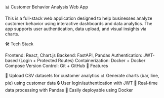 📊 Customer Behavior Analysis Web App

This is a full-stack web application designed to help businesses analyze customer behavior using interactive dashboards and data analytics. The app supports user authentication, data upload, and visual insights via charts.

🛠️ Tech Stack

Frontend: React, Chart.js
Backend: FastAPI, Pandas
Authentication: JWT-based (Login + Protected Routes)
Containerization: Docker + Docker Compose
Version Control: Git + GitHub
🚀 Features

📁 Upload CSV datasets for customer analytics
📊 Generate charts (bar, line, pie) using customer data
🔒 User login/authentication with JWT
🧮 Real-time data processing with Pandas
🐳 Easily deployable using Docker
